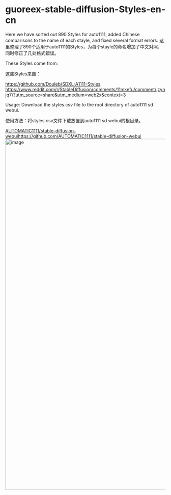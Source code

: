# guoreex-stable-diffusion-Styles-en-cn
Here we have sorted out 890 Styles for auto1111, added Chinese comparisons to the name of each stayle, and fixed several format errors.
这里整理了890个适用于auto1111的Styles，为每个stayle的命名增加了中文对照，同时修正了几处格式错误。

These Styles come from:

这些Styles来自：

https://github.com/Douleb/SDXL-A1111-Styles
https://www.reddit.com/r/StableDiffusion/comments/11mkefu/comment/jzynjq7/?utm_source=share&utm_medium=web2x&context=3

Usage: Download the styles.csv file to the root directory of auto1111 sd webui.

使用方法：将styles.csv文件下载放置到auto1111 sd webui的根目录。

[AUTOMATIC1111/stable-diffusion-webui](https://github.com/AUTOMATIC1111/stable-diffusion-webui)https://github.com/AUTOMATIC1111/stable-diffusion-webui
<img width="1103" alt="image" src="https://github.com/guoreex/guoreex-stable-diffusion-Styles-en-cn/assets/125869801/27321906-4e74-40d4-8834-547eef588d9b">
